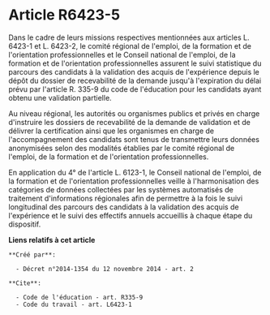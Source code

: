 # Article R6423-5

Dans le cadre de leurs missions respectives mentionnées aux articles L. 6423-1 et L. 6423-2, le comité régional de l'emploi,
de la formation et de l'orientation professionnelles et le Conseil national de l'emploi, de la formation et de l'orientation
professionnelles assurent le suivi statistique du parcours des candidats à la validation des acquis de l'expérience depuis le
dépôt du dossier de recevabilité de la demande jusqu'à l'expiration du délai prévu par l'article R. 335-9 du code de
l'éducation pour les candidats ayant obtenu une validation partielle. 

Au niveau régional, les autorités ou organismes publics et privés en charge d'instruire les dossiers de recevabilité de la
demande de validation et de délivrer la certification ainsi que les organismes en charge de l'accompagnement des candidats
sont tenus de transmettre leurs données anonymisées selon des modalités établies par le comité régional de l'emploi, de la
formation et de l'orientation professionnelles. 

En application du 4° de l'article L. 6123-1, le Conseil national de l'emploi, de la formation et de l'orientation
professionnelles veille à l'harmonisation des catégories de données collectées par les systèmes automatisés de traitement
d'informations régionales afin de permettre à la fois le suivi longitudinal des parcours des candidats à la validation des
acquis de l'expérience et le suivi des effectifs annuels accueillis à chaque étape du dispositif.

**Liens relatifs à cet article**

	**Créé par**:

	  - Décret n°2014-1354 du 12 novembre 2014 - art. 2

	**Cite**:

	  - Code de l'éducation - art. R335-9
	  - Code du travail - art. L6423-1
